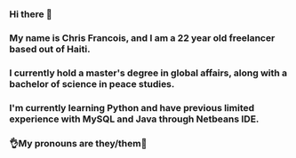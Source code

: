 ### Hi there 👋

### My name is Chris Francois, and I am a 22 year old freelancer based out of Haiti.

### I currently hold a master's degree in global affairs, along with a bachelor of science in peace studies.

### I'm currently learning Python and have previous limited experience with MySQL and Java through Netbeans IDE.

### 👌My pronouns are they/them🏽 
<!--
**fzening/fzening** is a ✨ _special_ ✨ repository because its `README.md` (this file) appears on your GitHub profile.

Here are some ideas to get you started:

- 🔭 I’m currently working on ...
- 🌱 I’m currently learning ...
- 👯 I’m looking to collaborate on ...
- 🤔 I’m looking for help with ...
- 💬 Ask me about ...
- 📫 How to reach me: ...
- 😄 Pronouns: ...
- ⚡ Fun fact: ...
-->
